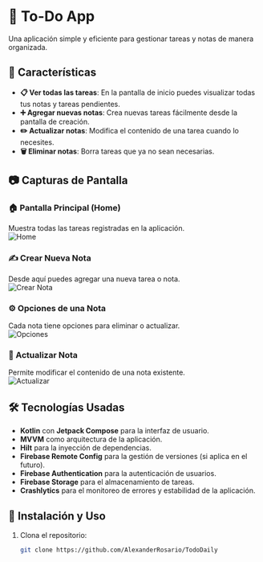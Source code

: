 # 📌 To-Do App  
Una aplicación simple y eficiente para gestionar tareas y notas de manera organizada.  

## 🚀 Características  
- **📋 Ver todas las tareas**: En la pantalla de inicio puedes visualizar todas tus notas y tareas pendientes.  
- **➕ Agregar nuevas notas**: Crea nuevas tareas fácilmente desde la pantalla de creación.  
- **✏️ Actualizar notas**: Modifica el contenido de una tarea cuando lo necesites.  
- **🗑️ Eliminar notas**: Borra tareas que ya no sean necesarias.  

## 📷 Capturas de Pantalla  

### 🏠 Pantalla Principal (Home)  
Muestra todas las tareas registradas en la aplicación.  
![Home](https://github.com/AlexanderRosario/TodoDaily/blob/master/readme/screenshot/1.PNG)  

### ✍️ Crear Nueva Nota  
Desde aquí puedes agregar una nueva tarea o nota.  
![Crear Nota](https://github.com/AlexanderRosario/TodoDaily/blob/master/readme/screenshot/2.PNG)  

### ⚙️ Opciones de una Nota  
Cada nota tiene opciones para eliminar o actualizar.  
![Opciones](https://github.com/AlexanderRosario/TodoDaily/blob/master/readme/screenshot/3.PNG)  

### 🔄 Actualizar Nota  
Permite modificar el contenido de una nota existente.  
![Actualizar](https://github.com/AlexanderRosario/TodoDaily/blob/master/readme/screenshot/4.PNG)  

## 🛠️ Tecnologías Usadas  
- **Kotlin** con **Jetpack Compose** para la interfaz de usuario.  
- **MVVM** como arquitectura de la aplicación.  
- **Hilt** para la inyección de dependencias.
- **Firebase Remote Config** para la gestión de versiones (si aplica en el futuro).
- **Firebase Authentication** para la autenticación de usuarios.  
- **Firebase Storage** para el almacenamiento de tareas.  
- **Crashlytics** para el monitoreo de errores y estabilidad de la aplicación.  


## 📌 Instalación y Uso  

1. Clona el repositorio:  
   ```sh
   git clone https://github.com/AlexanderRosario/TodoDaily

